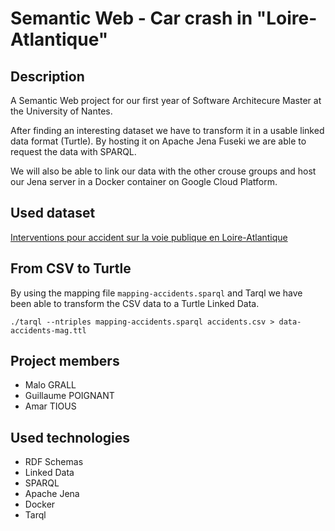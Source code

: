 # Semantic Web - Car crash in "Loire-Atlantique"

## Description
A Semantic Web project for our first year of Software Architecure Master at the University of Nantes.

After finding an interesting dataset we have to transform it in a usable linked data format (Turtle). By hosting it on Apache Jena Fuseki we are able to request the data with SPARQL.

We will also be able to link our data with the other crouse groups and host our Jena server in a Docker container on Google Cloud Platform.

## Used dataset
[Interventions pour accident sur la voie publique en Loire-Atlantique](https://data.loire-atlantique.fr/explore/dataset/284400017_interventions-pour-accident-sur-la-voie-publique-en-loire-atlantique/)

## From CSV to Turtle
By using the mapping file `mapping-accidents.sparql` and Tarql we have been able to transform the CSV data to a Turtle Linked Data.

```
./tarql --ntriples mapping-accidents.sparql accidents.csv > data-accidents-mag.ttl
```

## Project members
- Malo GRALL
- Guillaume POIGNANT
- Amar TIOUS

## Used technologies
- RDF Schemas
- Linked Data
- SPARQL
- Apache Jena
- Docker
- Tarql